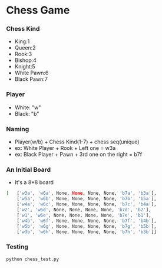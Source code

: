 # Chess Game

### Chess Kind
  - King:1
  - Queen:2
  - Rook:3
  - Bishop:4
  - Knight:5
  - White Pawn:6
  - Black Pawn:7
### Player
  - White: "w"
  - Black: "b"
### Naming
  - Player(w/b) + Chess Kind(1-7) + chess seq(unique)
  - ex: White Player + Rook + Left one = w3a
  - ex: Black Player + Pawn + 3rd one on the right = b7f
### An Initial Board
  - It's a 8*8 board
```sh
[   ['w3a', 'w6a', None, None, None, None, 'b7a', 'b3a'],
    ['w5a', 'w6b', None, None, None, None, 'b7b', 'b5a'],
    ['w4a', 'w6c', None, None, None, None, 'b7c', 'b4a'],
    ['w2', 'w6d', None, None, None, None, 'b7d', 'b2'],
    ['w1', 'w6e', None, None, None, None, 'b7e', 'b1'],
    ['w4b', 'w6f', None, None, None, None, 'b7f', 'b4b'],
    ['w5b', 'w6g', None, None, None, None, 'b7g', 'b5b'],
    ['w3b', 'w6h', None, None, None, None, 'b7h', 'b3b']]
```
### Testing
```sh
python chess_test.py
```
